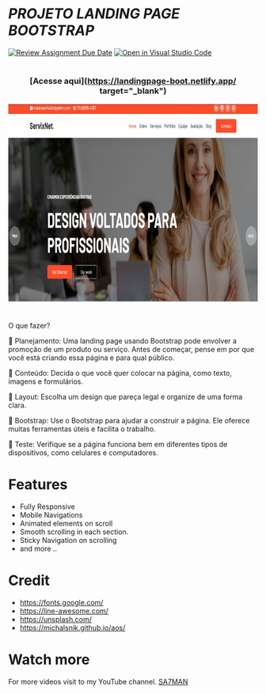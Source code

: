 # <i>PROJETO LANDING PAGE BOOTSTRAP</i>

[![Review Assignment Due Date](https://classroom.github.com/assets/deadline-readme-button-24ddc0f5d75046c5622901739e7c5dd533143b0c8e959d652212380cedb1ea36.svg)](https://classroom.github.com/a/7Gr8jd2D)
[![Open in Visual Studio Code](https://classroom.github.com/assets/open-in-vscode-718a45dd9cf7e7f842a935f5ebbe5719a5e09af4491e668f4dbf3b35d5cca122.svg)](https://classroom.github.com/online_ide?assignment_repo_id=14297776&assignment_repo_type=AssignmentRepo)

#

### <div align="center"> [Acesse aqui](https://landingpage-boot.netlify.app/ target="_blank")

<img src="./boot.JPG" align="center" height="400em" width="100%"> 

#

O que fazer?

📌 Planejamento:
Uma landing page usando Bootstrap pode envolver a promoção de um produto ou serviço. Antes de começar, pense em por que você está criando essa página e para qual público.

📌 Conteúdo:
Decida o que você quer colocar na página, como texto, imagens e formulários.

📌 Layout:
Escolha um design que pareça legal e organize de uma forma clara.

📌 Bootstrap:
Use o Bootstrap para ajudar a construir a página. Ele oferece muitas ferramentas úteis e facilita o trabalho.

📌 Teste:
Verifique se a página funciona bem em diferentes tipos de dispositivos, como celulares e computadores.

# Features
- Fully Responsive
- Mobile Navigations
- Animated elements on scroll
- Smooth scrolling in each section.
- Sticky Navigation on scrolling
- and more ..


# Credit
- https://fonts.google.com/
- https://line-awesome.com/
- https://unsplash.com/
- https://michalsnik.github.io/aos/


# Watch more
For more videos visit to my YouTube channel. [SA7MAN](https://www.youtube.com/c/SA7MAN)

